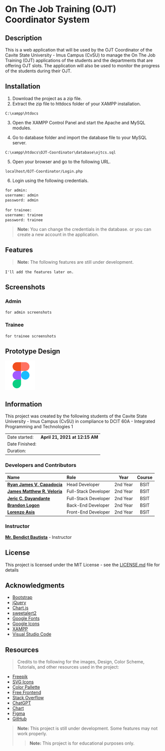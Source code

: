 # On The Job Training (OJT) Coordinator System
## Description
This is a web application that will be used by the OJT Coordinator of the Cavite State University - Imus Campus (CvSU) to manage the On The Job Training (OJT) applications of the students and the departments that are offering OJT slots. The application will also be used to monitor the progress of the students during their OJT.

## Installation
1. Download the project as a zip file.
2. Extract the zip file to httdocs folder of your XAMPP installation.
```
C:\xampp\htdocs
```
3. Open the XAMPP Control Panel and start the Apache and MySQL modules.

4. Go to database folder and import the database file to your MySQL server.
```
C:\xampp\htdocs\OJT-Coordinator\database\ojtcs.sql
```
5. Open your browser and go to the following URL.
```
localhost/OJT-Coordinator/Login.php
```
6. Login using the following credentials.
```
for admin:
username: admin
password: admin

for trainee:
username: trainee
password: trainee
```
> **Note:** You can change the credentials in the database. or you can create a new account in the application.

## Features
> **Note:** The following features are still under development.

`I'll add the features later on.`

## Screenshots
### Admin
`for admin screenshots`
### Trainee
`for trainee screenshots`

## Prototype Design
[![Figma](./Images/figma.svg)](https://www.figma.com/proto/1pcy3WMONFkYbCaifguDCw/OJT-Coordinator-Prototype?page-id=0%3A1&type=design&node-id=97-801&scaling=scale-down&starting-point-node-id=97%3A801) 

## Information
This project was created by the following students of the Cavite State University - Imus Campus (CvSU) in compliance to DCIT 60A - Integrated Programming and Technologies 1

|       |        |
| :---  |  :---: |
| Date started:  | **April 21, 2021 at 12:15 AM** |
| Date Finished: |  |
| Duration:      |  |

### Developers and Contributors
<div align="center">

| Name | Role | Year | Course |
| :--- | :--- | :---: | :---: |
| [**Ryan James V. Capadocia**](https://github.com/Unknownplanet40) | Head Developer | 2nd Year | BSIT |
| [**James Matthew R. Veloria**](https://github.com/JamesVeloria16) | Full-Stack Developer | 2nd Year | BSIT |
| [**Jeric C. Dayandante**](https://github.com/kuya-G) | Full-Stack Developer | 2nd Year | BSIT 
| [**Brandon Logon**](#developers-and-contributors) | Back-End Developer | 2nd Year | BSIT |
| [**Lorenzo Asis**](#developers-and-contributors) | Front-End Developer | 2nd Year | BSIT |

</div>

### Instructor
[**Mr. Bendict Bautista**](#instructor) - Instructor

## License
This project is licensed under the MIT License - see the [LICENSE.md](LICENSE.md) file for details


## Acknowledgments
- [Bootstrap](https://getbootstrap.com/)
- [jQuery](https://jquery.com/)
- [Chart.js](https://www.chartjs.org/)
- [sweetalert2](https://sweetalert2.github.io/)
- [Google Fonts](https://fonts.google.com/)
- [Google Icons](https://fonts.google.com/icons)
- [XAMPP](https://www.apachefriends.org/download.html)
- [Visual Studio Code](https://code.visualstudio.com/download)


## Resources
> Credits to the following for the images, Design, Color Scheme, Tutorials, and other resources used in the project:

- [Freepik](https://www.freepik.com/)
- [SVG Icons](https://www.svgrepo.com/collection/iconsax-duotone-filled-icons)
- [Color Pallette](https://www.color-hex.com/color-palette/77108)
- [Free Frontend](https://freefrontend.com/)
- [Stack Overflow](https://stackoverflow.com/)
- [ChatGPT](https://chat.openai.com/)
- [Chart](https://www.chartjs.org/)
- [Figma](https://www.figma.com/)
- [GitHub](https://github.com/Unknownplanet40)



> **Note:** This project is still under development. Some features may not work properly.
>> **Note:** This project is for educational purposes only.







